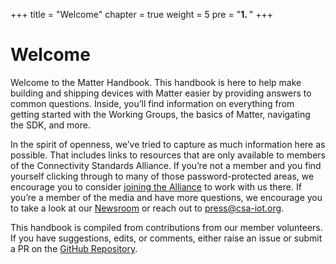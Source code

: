 +++
title = "Welcome"
chapter = true
weight = 5
pre = "<b>1. </b>"
+++


# Welcome

Welcome to the Matter Handbook. This handbook is here to help make building and shipping devices with Matter easier by providing answers to common questions. Inside, you’ll find information on everything from getting started with the Working Groups, the basics of Matter, navigating the SDK, and more. 

In the spirit of openness, we’ve tried to capture as much information here as possible. That includes links to resources that are only available to members of the Connectivity Standards Alliance. If you’re not a member and you find yourself clicking through to many of those password-protected areas, we encourage you to consider [joining the Alliance](https://csa-iot.org/become-member/) to work with us there. If you’re a member of the media and have more questions, we encourage you to take a look at our [Newsroom](https://csa-iot.org/newsroom/) or reach out to <press@csa-iot.org>.

This handbook is compiled from contributions from our member volunteers. If you have suggestions, edits, or comments, either raise an issue or submit a PR on the [GitHub Repository](https://github.com/project-chip/matter-handbook). 

